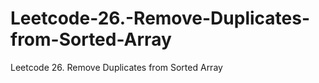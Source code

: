 # Leetcode-26.-Remove-Duplicates-from-Sorted-Array
Leetcode 26. Remove Duplicates from Sorted Array
